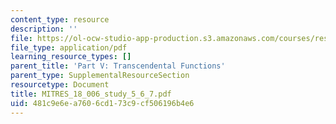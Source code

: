 ```yaml
---
content_type: resource
description: ''
file: https://ol-ocw-studio-app-production.s3.amazonaws.com/courses/res-18-006-calculus-revisited-single-variable-calculus-fall-2010/481c9e6ea7606cd173c9cf506196b4e6_MITRES_18_006_study_5_6_7.pdf
file_type: application/pdf
learning_resource_types: []
parent_title: 'Part V: Transcendental Functions'
parent_type: SupplementalResourceSection
resourcetype: Document
title: MITRES_18_006_study_5_6_7.pdf
uid: 481c9e6e-a760-6cd1-73c9-cf506196b4e6
---
```

